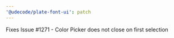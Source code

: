 ```yaml
---
'@udecode/plate-font-ui': patch
---
```


Fixes Issue #1271 - Color Picker does not close on first selection
